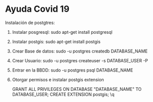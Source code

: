 # Ayuda Covid 19

Instalación de postgtres:

1. Instalar posgresql:
    sudo apt-get install postgresql
2. Instalar postgis:
    sudo apt-get install postgis
3. Crear Base de datos:
    sudo -u postgres createdb DATABASE_NAME
4. Crear Usuario:
    sudo -u postgres createuser -s DATABASE_USER -P
5.  Entrar en la BBDD:
    sudo -u postgres psql DATABASE_NAME
6.  Otorgar permisos e instalar postgis extension

    GRANT ALL PRIVILEGES ON DATABASE "DATABASE_NAME" TO DATABASE_USER;
    CREATE EXTENSION postgis;
    \q





